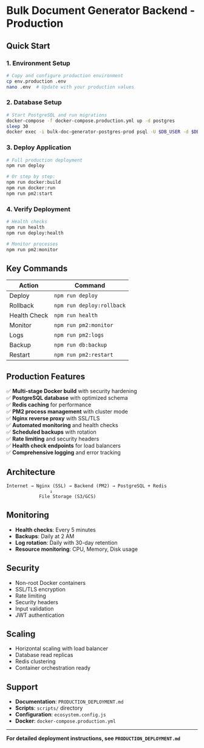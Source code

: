 # Bulk Document Generator Backend - Production

## Quick Start

### 1. Environment Setup
```bash
# Copy and configure production environment
cp env.production .env
nano .env  # Update with your production values
```

### 2. Database Setup
```bash
# Start PostgreSQL and run migrations
docker-compose -f docker-compose.production.yml up -d postgres
sleep 30
docker exec -i bulk-doc-generator-postgres-prod psql -U $DB_USER -d $DB_NAME < database/schema-postgres.sql
```

### 3. Deploy Application
```bash
# Full production deployment
npm run deploy

# Or step by step:
npm run docker:build
npm run docker:run
npm run pm2:start
```

### 4. Verify Deployment
```bash
# Health checks
npm run health
npm run deploy:health

# Monitor processes
npm run pm2:monitor
```

## Key Commands

| Action | Command |
|--------|---------|
| Deploy | `npm run deploy` |
| Rollback | `npm run deploy:rollback` |
| Health Check | `npm run health` |
| Monitor | `npm run pm2:monitor` |
| Logs | `npm run pm2:logs` |
| Backup | `npm run db:backup` |
| Restart | `npm run pm2:restart` |

## Production Features

✅ **Multi-stage Docker build** with security hardening  
✅ **PostgreSQL database** with optimized schema  
✅ **Redis caching** for performance  
✅ **PM2 process management** with cluster mode  
✅ **Nginx reverse proxy** with SSL/TLS  
✅ **Automated monitoring** and health checks  
✅ **Scheduled backups** with rotation  
✅ **Rate limiting** and security headers  
✅ **Health check endpoints** for load balancers  
✅ **Comprehensive logging** and error tracking  

## Architecture

```
Internet → Nginx (SSL) → Backend (PM2) → PostgreSQL + Redis
                ↓
            File Storage (S3/GCS)
```

## Monitoring

- **Health checks**: Every 5 minutes
- **Backups**: Daily at 2 AM
- **Log rotation**: Daily with 30-day retention
- **Resource monitoring**: CPU, Memory, Disk usage

## Security

- Non-root Docker containers
- SSL/TLS encryption
- Rate limiting
- Security headers
- Input validation
- JWT authentication

## Scaling

- Horizontal scaling with load balancer
- Database read replicas
- Redis clustering
- Container orchestration ready

## Support

- **Documentation**: `PRODUCTION_DEPLOYMENT.md`
- **Scripts**: `scripts/` directory
- **Configuration**: `ecosystem.config.js`
- **Docker**: `docker-compose.production.yml`

---

**For detailed deployment instructions, see `PRODUCTION_DEPLOYMENT.md`**
